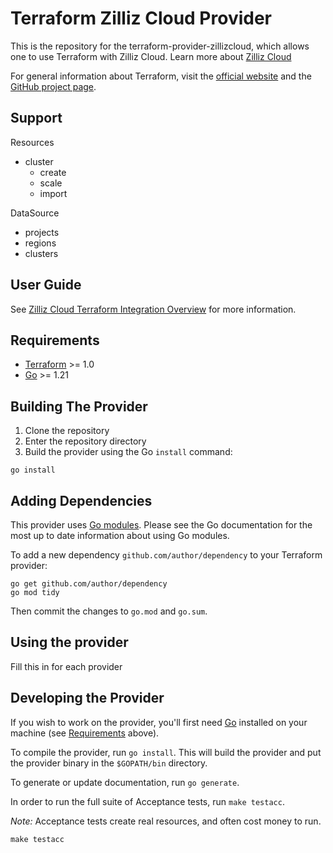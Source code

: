 # Terraform Zilliz Cloud Provider

This is the repository for the terraform-provider-zillizcloud, which allows one to use Terraform with Zilliz Cloud. Learn more about [Zilliz Cloud](https://zilliz.com/cloud)

For general information about Terraform, visit the [official website](https://www.terraform.io) and the [GitHub project page](https://github.com/hashicorp/terraform).

## Support
Resources

- cluster
    - create
    - scale
    - import

DataSource

- projects
- regions
- clusters

## User Guide

See [Zilliz Cloud Terraform Integration Overview](./docs/README.md) for more information.


## Requirements

- [Terraform](https://developer.hashicorp.com/terraform/downloads) >= 1.0
- [Go](https://golang.org/doc/install) >= 1.21

## Building The Provider

1. Clone the repository
1. Enter the repository directory
1. Build the provider using the Go `install` command:

```shell
go install
```

## Adding Dependencies

This provider uses [Go modules](https://github.com/golang/go/wiki/Modules).
Please see the Go documentation for the most up to date information about using Go modules.

To add a new dependency `github.com/author/dependency` to your Terraform provider:

```shell
go get github.com/author/dependency
go mod tidy
```

Then commit the changes to `go.mod` and `go.sum`.

## Using the provider

Fill this in for each provider

## Developing the Provider

If you wish to work on the provider, you'll first need [Go](http://www.golang.org) installed on your machine (see [Requirements](#requirements) above).

To compile the provider, run `go install`. This will build the provider and put the provider binary in the `$GOPATH/bin` directory.

To generate or update documentation, run `go generate`.

In order to run the full suite of Acceptance tests, run `make testacc`.

*Note:* Acceptance tests create real resources, and often cost money to run.

```shell
make testacc
```

